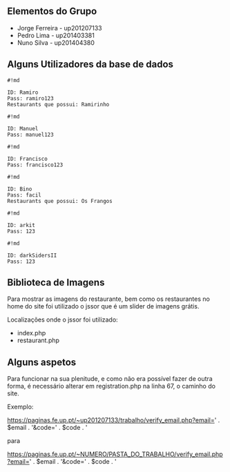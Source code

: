 ## Elementos do Grupo
* Jorge Ferreira - up201207133
* Pedro Lima - up201403381
* Nuno Silva - up201404380

## Alguns Utilizadores da base de dados

```
#!md

ID: Ramiro
Pass: ramiro123
Restaurants que possui: Ramirinho
```



```
#!md

ID: Manuel
Pass: manuel123

```


```
#!md

ID: Francisco
Pass: francisco123

```


```
#!md

ID: Bino
Pass: facil
Restaurants que possui: Os Frangos
```

```
#!md

ID: arkit
Pass: 123
```


```
#!md

ID: darkSidersII
Pass: 123
```


## Biblioteca de Imagens

Para mostrar as imagens do restaurante, bem como os restaurantes no home do site foi utilizado o jssor que é um slider de imagens grátis.

Localizações onde o jssor foi utilizado:

 * index.php
 * restaurant.php


## Alguns aspetos

Para funcionar na sua plenitude, e como não era possível fazer de outra forma, é necessário alterar em registration.php na linha 67, o caminho do site.

Exemplo: 

https://paginas.fe.up.pt/~up201207133/trabalho/verify_email.php?email=' . $email . '&code=' . $code . '

para

https://paginas.fe.up.pt/~NUMERO/PASTA_DO_TRABALHO/verify_email.php?email=' . $email . '&code=' . $code . '